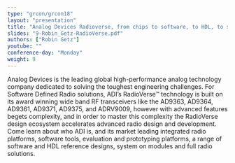 ```yaml
---
type: "grcon/grcon18"
layout: "presentation"
title: "Analog Devices Radioverse, from chips to software, to HDL, to systems"
slides: "9-Robin_Getz-RadioVerse.pdf"
authors: ["Robin Getz"]
youtube: ""
conference-day: "Monday"
weight: 9
---
```

Analog Devices is the leading global high-performance analog technology company dedicated to solving the toughest engineering challenges. For Software Defined Radio solutions, ADI’s RadioVerse™ technology is built on its award winning wide band RF transceivers like the AD9363, AD9364, AD9361, AD9371, AD9375, and ADRV9009, however with advanced features begets complexity, and in order to master this complexity the RadioVerse design ecosystem accelerates advanced radio design and development. Come learn about who ADI is, and its market leading integrated radio platforms, software tools, evaluation and prototyping platforms, a range of software and HDL reference designs, system on modules and full radio solutions.
